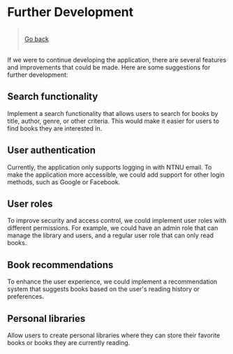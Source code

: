 # Further Development

>&#8203;    
>[Go back](./README.md)    
>&#8203;  

If we were to continue developing the application, there are several features and improvements that could be made. Here are some suggestions for further development:

## Search functionality

Implement a search functionality that allows users to search for books by title, author, genre, or other criteria. This would make it easier for users to find books they are interested in.

## User authentication

Currently, the application only supports logging in with NTNU email. To make the application more accessible, we could add support for other login methods, such as Google or Facebook.

## User roles

To improve security and access control, we could implement user roles with different permissions. For example, we could have an admin role that can manage the library and users, and a regular user role that can only read books.

## Book recommendations

To enhance the user experience, we could implement a recommendation system that suggests books based on the user's reading history or preferences.

## Personal libraries

Allow users to create personal libraries where they can store their favorite books or books they are currently reading.
